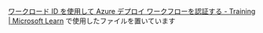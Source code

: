 [ワークロード ID を使用して Azure デプロイ ワークフローを認証する - Training | Microsoft Learn](https://learn.microsoft.com/ja-jp/training/modules/authenticate-azure-deployment-workflow-workload-identities/) で使用したファイルを置いています